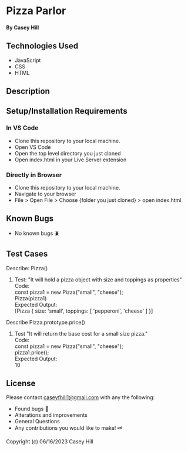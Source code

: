 # Pizza Parlor

#### By Casey Hill

####

## Technologies Used

- JavaScript
- CSS
- HTML

## Description

## Setup/Installation Requirements

### In VS Code

- Clone this repository to your local machine.
- Open VS Code
- Open the top level directory you just cloned
- Open index.html in your Live Server extension

### Directly in Browser

- Clone this repository to your local machine.
- Navigate to your browser
- File > Open File > Choose {folder you just cloned} > open index.html

## Known Bugs

- No known bugs :beetle:

## **Test Cases**

Describe: Pizza()

1. Test: "It will hold a pizza object with size and toppings as properties"<br>
   Code:<br>
   const pizza1 = new Pizza("small", "cheese");<br>
   Pizza(pizza1)<br>
   Expected Output:<br>
   [Pizza { size: 'small', toppings: [ 'pepperoni', 'cheese' ] }]<br>

Describe Pizza.prototype.price()

1. Test "It will return the base cost for a small size pizza."<br>
   Code:<br>
   const pizza1 = new Pizza("small", "cheese");<br>
   pizza1.price();<br>
   Expected Output:<br>
   10<br>

## License

Please contact caseyfhill1@gmail.com with any the following:

- Found bugs :lady_beetle:
- Alterations and improvements
- General Questions
- Any contributions you would like to make! :old_key:

Copyright (c) 06/16/2023 Casey Hill
